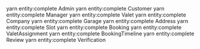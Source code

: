 yarn entity:complete Admin
yarn entity:complete Customer
yarn entity:complete Manager
yarn entity:complete Valet
yarn entity:complete Company
yarn entity:complete Garage
yarn entity:complete Address
yarn entity:complete Slot
yarn entity:complete Booking
yarn entity:complete ValetAssignment
yarn entity:complete BookingTimeline
yarn entity:complete Review
yarn entity:complete Verification
